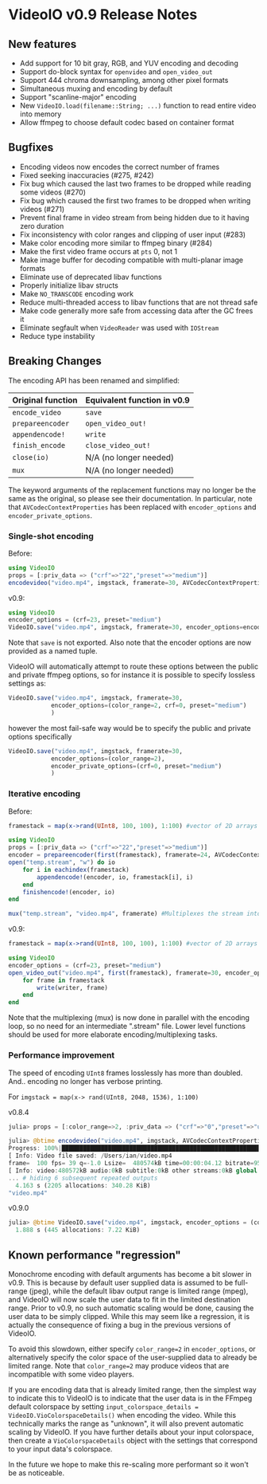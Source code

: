 VideoIO v0.9 Release Notes
======================
## New features

- Add support for 10 bit gray, RGB, and YUV encoding and decoding
- Support do-block syntax for `openvideo` and `open_video_out`
- Support 444 chroma downsampling, among other pixel formats
- Simultaneous muxing and encoding by default
- Support "scanline-major" encoding
- New `VideoIO.load(filename::String; ...)` function to read entire video into memory
- Allow ffmpeg to choose default codec based on container format

## Bugfixes
- Encoding videos now encodes the correct number of frames
- Fixed seeking inaccuracies (#275, #242)
- Fix bug which caused the last two frames to be dropped while reading some videos (#270)
- Fix bug which caused the first two frames to be dropped when writing videos (#271)
- Prevent final frame in video stream from being hidden due to it having zero duration
- Fix inconsistency with color ranges and clipping of user input (#283)
- Make color encoding more similar to ffmpeg binary (#284)
- Make the first video frame occurs at `pts` 0, not 1
- Make image buffer for decoding compatible with multi-planar image formats
- Eliminate use of deprecated libav functions
- Properly initialize libav structs
- Make `NO_TRANSCODE` encoding work
- Reduce multi-threaded access to libav functions that are not thread safe
- Make code generally more safe from accessing data after the GC frees it
- Eliminate segfault when `VideoReader` was used with `IOStream`
- Reduce type instability

## Breaking Changes

The encoding API has been renamed and simplified:

| Original function | Equivalent function in v0.9 |
| :---------------- | :-------------------------- |
| `encode_video`    | `save`                      |
| `prepareencoder`  | `open_video_out!`           |
| `appendencode!`   | `write`                     |
| `finish_encode`   | `close_video_out!`          |
| `close(io)`       | N/A (no longer needed)      |
| `mux`             | N/A (no longer needed)      |

The keyword arguments of the replacement functions may no longer be the same as
the original, so please see their documentation. In particular, note that
`AVCodecContextProperties` has been replaced with `encoder_options` and
`encoder_private_options`.

### Single-shot encoding
Before:
```julia
using VideoIO
props = [:priv_data => ("crf"=>"22","preset"=>"medium")]
encodevideo("video.mp4", imgstack, framerate=30, AVCodecContextProperties=props)
```

v0.9:
```julia
using VideoIO
encoder_options = (crf=23, preset="medium")
VideoIO.save("video.mp4", imgstack, framerate=30, encoder_options=encoder_options)
```

Note that `save` is not exported.
Also note that the encoder options are now provided as a named tuple.

VideoIO will automatically attempt to route these options between the public and private ffmpeg options, so for instance
it is possible to specify lossless settings as:
```julia
VideoIO.save("video.mp4", imgstack, framerate=30,
            encoder_options=(color_range=2, crf=0, preset="medium")
            )
```

however the most fail-safe way would be to specify the public and private options specifically
```julia
VideoIO.save("video.mp4", imgstack, framerate=30,
            encoder_options=(color_range=2),
            encoder_private_options=(crf=0, preset="medium")
            )
```

### Iterative encoding

Before:
```julia
framestack = map(x->rand(UInt8, 100, 100), 1:100) #vector of 2D arrays

using VideoIO
props = [:priv_data => ("crf"=>"22","preset"=>"medium")]
encoder = prepareencoder(first(framestack), framerate=24, AVCodecContextProperties=props)
open("temp.stream", "w") do io
    for i in eachindex(framestack)
        appendencode!(encoder, io, framestack[i], i)
    end
    finishencode!(encoder, io)
end

mux("temp.stream", "video.mp4", framerate) #Multiplexes the stream into a video container
```

v0.9:
```julia
framestack = map(x->rand(UInt8, 100, 100), 1:100) #vector of 2D arrays

using VideoIO
encoder_options = (crf=23, preset="medium")
open_video_out("video.mp4", first(framestack), framerate=30, encoder_options=encoder_options) do writer
    for frame in framestack
        write(writer, frame)
    end
end
```
Note that the multiplexing (mux) is now done in parallel with the encoding loop, so no need for an intermediate
".stream" file. Lower level functions should be used for more elaborate encoding/multiplexing tasks.

### Performance improvement

The speed of encoding `UInt8` frames losslessly has more than doubled.
And.. encoding no longer has verbose printing.

For `imgstack = map(x-> rand(UInt8, 2048, 1536), 1:100)`

v0.8.4
```julia
julia> props = [:color_range=>2, :priv_data => ("crf"=>"0","preset"=>"ultrafast")];

julia> @btime encodevideo("video.mp4", imgstack, AVCodecContextProperties = props)
Progress: 100%|█████████████████████████████████████████████████████████████████████████████████████████████████████████████████████████| Time: 0:00:01
[ Info: Video file saved: /Users/ian/video.mp4
frame=  100 fps= 39 q=-1.0 Lsize=  480574kB time=00:00:04.12 bitrate=954382.6kbits/s speed= 1.6x    77x
[ Info: video:480572kB audio:0kB subtitle:0kB other streams:0kB global headers:0kB muxing overhead: 0.000459%
... # hiding 6 subsequent repeated outputs
  4.163 s (2205 allocations: 340.28 KiB)
"video.mp4"
```

v0.9.0
```julia
julia> @btime VideoIO.save("video.mp4", imgstack, encoder_options = (color_range=2,crf=0,preset="ultrafast"))
  1.888 s (445 allocations: 7.22 KiB)
```

## Known performance "regression"

Monochrome encoding with default arguments has become a bit slower in
v0.9. This is because by default user supplied data is assumed to be full-range
(jpeg), while the default libav output range is limited range (mpeg), and
VideoIO will now scale the user data to fit in the limited destination range.
Prior to v0.9, no such automatic scaling would be done, causing the user data to
be simply clipped. While this may seem like a regression, it is actually the
consequence of fixing a bug in the previous versions of VideoIO.

To avoid this slowdown, either specify `color_range=2` in `encoder_options`, or
alternatively specify the color space of the user-supplied data to already be
limited range. Note that `color_range=2` may produce videos that are
incompatible with some video players.

If you are encoding data that is already limited range, then the simplest way to
indicate this to VideoIO is to indicate that the user data is in the FFmpeg
default colorspace by setting
`input_colorspace_details = VideoIO.VioColorspaceDetails()` when encoding the
video. While this technically marks the range as "unknown", it will also prevent
automatic scaling by VideoIO. If you have further details about your input
colorspace, then create a `VioColorspaceDetails` object with the settings that
correspond to your input data's colorspace.

In the future we hope to make this re-scaling more performant so it won't be as
noticeable.
